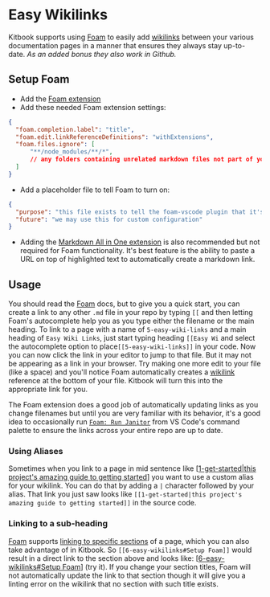 # Easy Wikilinks

Kitbook supports using [Foam](https://foambubble.github.io/foam/) to easily add [wikilinks](https://foambubble.github.io/foam/user/features/wikilinks) between your various documentation pages in a manner that ensures they always stay up-to-date. *As an added bonus they also work in Github.*

## Setup Foam

- Add the [Foam extension](https://marketplace.visualstudio.com/items?itemName=foam.foam-vscode)
- Add these needed Foam extension settings:

```json title=".vscode/settings.json"
{
  "foam.completion.label": "title",
  "foam.edit.linkReferenceDefinitions": "withExtensions",
  "foam.files.ignore": [
      "**/node_modules/**/*",
      // any folders containing unrelated markdown files not part of your Kitbook can be added here to avoid autocompletion noise
  ]
}
```

- Add a placeholder file to tell Foam to turn on:

```json title=".vscode/foam.json"
{
  "purpose": "this file exists to tell the foam-vscode plugin that it's currently in a foam workspace",
  "future": "we may use this for custom configuration"
}
```

- Adding the [Markdown All in One extension](https://marketplace.visualstudio.com/items?itemName=yzhang.markdown-all-in-one) is also recommended but not required for Foam functionality. It's best feature is the ability to paste a URL on top of highlighted text to automatically create a markdown link.

## Usage

You should read the [Foam](https://foambubble.github.io/foam/) docs, but to give you a quick start, you can create a link to any other `.md` file in your repo by typing `[[` and then letting Foam's autocomplete help you as you type either the filename or the main heading. To link to a page with a name of `5-easy-wiki-links` and a main heading of `Easy Wiki Links`, just start typing heading `[[Easy Wi` and select the autocomplete option to place`[[5-easy-wiki-links]]` in your code. Now you can now click the link in your editor to jump to that file. But it may not be appearing as a link in your browser. Try making one more edit to your file (like a space) and you'll notice Foam automatically creates a [wikilink](https://foambubble.github.io/foam/user/features/wikilinks) reference at the bottom of your file. Kitbook will turn this into the appropriate link for you. 

The Foam extension does a good job of automatically updating links as you change filenames but until you are very familiar with its behavior, it's a good idea to occasionally run [`Foam: Run Janitor`](https://foambubble.github.io/foam/user/tools/workspace-janitor) from VS Code's command palette to ensure the links across your entire repo are up to date.

### Using Aliases
Sometimes when you link to a page in mid sentence like [[1-get-started|this project's amazing guide to getting started]] you want to use a custom alias for your wikilink. You can do that by adding a `|` character followed by your alias. That link you just saw looks like `[[1-get-started|this project's amazing guide to getting started]]` in the source code.

### Linking to a sub-heading

[Foam](https://foambubble.github.io/foam/) supports [linking to specific sections](https://foambubble.github.io/foam/user/features/wikilinks#support-for-sections) of a page, which you can also take advantage of in Kitbook. So `[[6-easy-wikilinks#Setup Foam]]` would result in a direct link to the section above and looks like: [[6-easy-wikilinks#Setup Foam]] (try it). If you change your section titles, Foam will not automatically update the link to that section though it will give you a linting error on the wikilink that no section with such title exists.

[//begin]: # "Autogenerated link references for markdown compatibility"
[1-get-started|this project's amazing guide to getting started]: 1-get-started.md "Get Started: How to Create a KitBook"
[6-easy-wikilinks#Setup Foam]: 6-easy-wikilinks.md "Easy Wikilinks"
[//end]: # "Autogenerated link references"